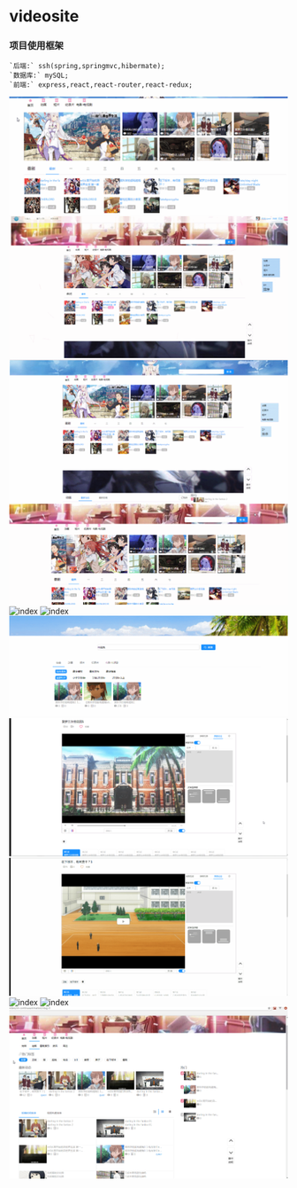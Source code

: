 # videosite
### 项目使用框架
    `后端:` ssh(spring,springmvc,hibermate);
    `数据库:` mySQL;
    `前端:` express,react,react-router,react-redux;
   
   
![index](resource/image/demo/index-nav-carousel.gif)
![index](resource/image/demo/index.gif)
![index](resource/image/demo/index-drag-layer.gif)
![index](resource/image/demo/search-bar.gif)
![index](resource/image/demo/search-bar2.gif)
![index](resource/image/demo/search-bar3.gif)
![index](resource/image/demo/searchpage.gif)
![index](resource/image/demo/player.png)
![index](resource/image/demo/player-danmu.gif)
![index](resource/image/demo/player-danmu2.gif)
![index](resource/image/demo/player-danmu2.gif)
![index](resource/image/demo/videotype-router.gif)


